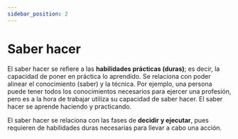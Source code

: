 ```yaml
---
sidebar_position: 2
---
```


# Saber hacer

El saber hacer se refiere a las **habilidades prácticas (duras)**; es decir, la capacidad de poner en práctica lo aprendido. Se relaciona con poder alinear el conocimiento (saber) y la técnica. Por ejemplo, una persona puede tener todos los conocimientos necesarios para ejercer una profesión, pero es a la hora de trabajar utiliza su capacidad de saber hacer. El saber hacer se aprende haciendo y practicando.

El saber hacer se relaciona con las fases de **decidir y ejecutar**, pues requieren de habilidades duras necesarias para llevar a cabo una acción.
